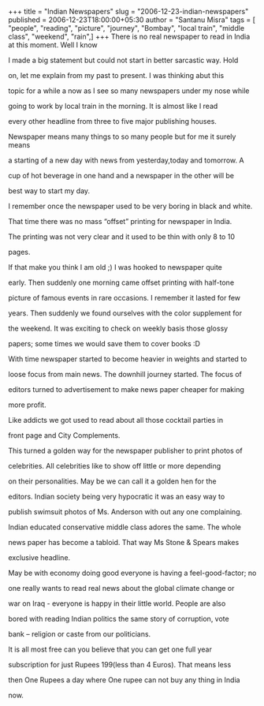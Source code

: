 +++
title = "Indian Newspapers"
slug = "2006-12-23-indian-newspapers"
published = 2006-12-23T18:00:00+05:30
author = "Santanu Misra"
tags = [ "people", "reading", "picture", "journey", "Bombay", "local train", "middle class", "weekend", "rain",]
+++
There is no real newspaper to read in India at this moment. Well I know
I made a big statement but could not start in better sarcastic way. Hold
on, let me explain from my past to present. I was thinking abut this
topic for a while a now as I see so many newspapers under my nose while
going to work by local train in the morning. It is almost like I read
every other headline from three to five major publishing houses.

Newspaper means many things to so many people but for me it surely means
a starting of a new day with news from yesterday,today and tomorrow. A
cup of hot beverage in one hand and a newspaper in the other will be
best way to start my day.

I remember once the newspaper used to be very boring in black and white.
That time there was no mass “offset” printing for newspaper in India.
The printing was not very clear and it used to be thin with only 8 to 10
pages.

If that make you think I am old ;) I was hooked to newspaper quite
early. Then suddenly one morning came offset printing with half-tone
picture of famous events in rare occasions. I remember it lasted for few
years. Then suddenly we found ourselves with the color supplement for
the weekend. It was exciting to check on weekly basis those glossy
papers; some times we would save them to cover books :D

With time newspaper started to become heavier in weights and started to
loose focus from main news. The downhill journey started. The focus of
editors turned to advertisement to make news paper cheaper for making
more profit.

Like addicts we got used to read about all those cocktail parties in
front page and City Complements.

This turned a golden way for the newspaper publisher to print photos of
celebrities. All celebrities like to show off little or more depending
on their personalities. May be we can call it a golden hen for the
editors. Indian society being very hypocratic it was an easy way to
publish swimsuit photos of Ms. Anderson with out any one complaining.
Indian educated conservative middle class adores the same. The whole
news paper has become a tabloid. That way Ms Stone & Spears makes
exclusive headline.

May be with economy doing good everyone is having a feel-good-factor; no
one really wants to read real news about the global climate change or
war on Iraq - everyone is happy in their little world. People are also
bored with reading Indian politics the same story of corruption, vote
bank – religion or caste from our politicians.

It is all most free can you believe that you can get one full year
subscription for just Rupees 199(less than 4 Euros). That means less
then One Rupees a day where One rupee can not buy any thing in India
now.
